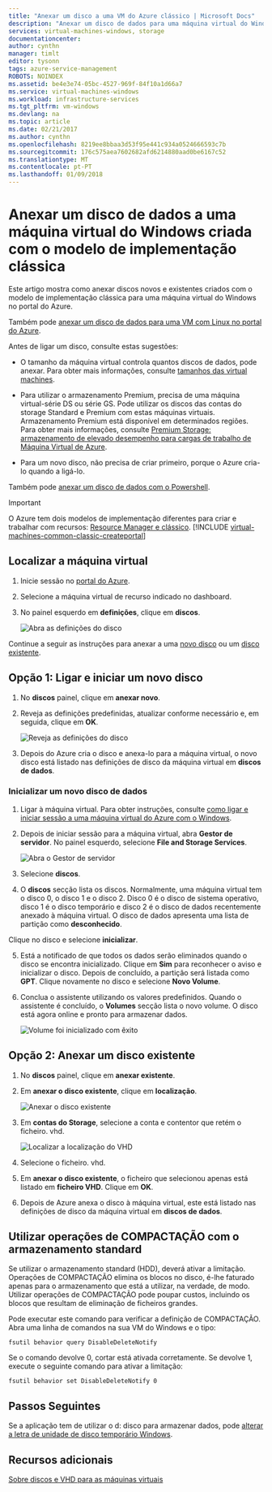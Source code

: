 ```yaml
---
title: "Anexar um disco a uma VM do Azure clássico | Microsoft Docs"
description: "Anexar um disco de dados para uma máquina virtual do Windows criada com o modelo de implementação clássica e inicializá-lo."
services: virtual-machines-windows, storage
documentationcenter: 
author: cynthn
manager: timlt
editor: tysonn
tags: azure-service-management
ROBOTS: NOINDEX
ms.assetid: be4e3e74-05bc-4527-969f-84f10a1d66a7
ms.service: virtual-machines-windows
ms.workload: infrastructure-services
ms.tgt_pltfrm: vm-windows
ms.devlang: na
ms.topic: article
ms.date: 02/21/2017
ms.author: cynthn
ms.openlocfilehash: 8219ee8bbaa3d53f95e441c934a0524666593c7b
ms.sourcegitcommit: 176c575aea7602682afd6214880aad0be6167c52
ms.translationtype: MT
ms.contentlocale: pt-PT
ms.lasthandoff: 01/09/2018
---
```

# <a name="attach-a-data-disk-to-a-windows-virtual-machine-created-with-the-classic-deployment-model"></a>Anexar um disco de dados a uma máquina virtual do Windows criada com o modelo de implementação clássica

Este artigo mostra como anexar discos novos e existentes criados com o modelo de implementação clássica para uma máquina virtual do Windows no portal do Azure.



Também pode [anexar um disco de dados para uma VM com Linux no portal do Azure](../../linux/attach-disk-portal.md).

Antes de ligar um disco, consulte estas sugestões:

* O tamanho da máquina virtual controla quantos discos de dados, pode anexar. Para obter mais informações, consulte [tamanhos das virtual machines](../../virtual-machines-windows-sizes.md?toc=%2fazure%2fvirtual-machines%2fwindows%2ftoc.json).

* Para utilizar o armazenamento Premium, precisa de uma máquina virtual-série DS ou série GS. Pode utilizar os discos das contas do storage Standard e Premium com estas máquinas virtuais. Armazenamento Premium está disponível em determinados regiões. Para obter mais informações, consulte [Premium Storage: armazenamento de elevado desempenho para cargas de trabalho de Máquina Virtual de Azure](../premium-storage.md?toc=%2fazure%2fvirtual-machines%2fwindows%2ftoc.json).

* Para um novo disco, não precisa de criar primeiro, porque o Azure cria-lo quando a ligá-lo.

Também pode [anexar um disco de dados com o Powershell](../../virtual-machines-windows-attach-disk-ps.md).

> [!IMPORTANT]
> O Azure tem dois modelos de implementação diferentes para criar e trabalhar com recursos: [Resource Manager e clássico](../../../resource-manager-deployment-model.md).
> [!INCLUDE [virtual-machines-common-classic-createportal](../../../../includes/virtual-machines-classic-portal.md)]

## <a name="find-the-virtual-machine"></a>Localizar a máquina virtual
1. Inicie sessão no [portal do Azure](https://portal.azure.com/).
2. Selecione a máquina virtual de recurso indicado no dashboard.
3. No painel esquerdo em **definições**, clique em **discos**.

    ![Abra as definições do disco](./media/attach-disk/virtualmachinedisks.png)

Continue a seguir as instruções para anexar a uma [novo disco](#option-1-attach-a-new-disk) ou um [disco existente](#option-2-attach-an-existing-disk).

## <a name="option-1-attach-and-initialize-a-new-disk"></a>Opção 1: Ligar e iniciar um novo disco

1. No **discos** painel, clique em **anexar novo**.
2. Reveja as definições predefinidas, atualizar conforme necessário e, em seguida, clique em **OK**.

   ![Reveja as definições do disco](./media/attach-disk/attach-new.png)

3. Depois do Azure cria o disco e anexa-lo para a máquina virtual, o novo disco está listado nas definições de disco da máquina virtual em **discos de dados**.

### <a name="initialize-a-new-data-disk"></a>Inicializar um novo disco de dados

1. Ligar à máquina virtual. Para obter instruções, consulte [como ligar e iniciar sessão a uma máquina virtual do Azure com o Windows](../../virtual-machines-windows-connect-logon.md?toc=%2fazure%2fvirtual-machines%2fwindows%2ftoc.json).
2. Depois de iniciar sessão para a máquina virtual, abra **Gestor de servidor**. No painel esquerdo, selecione **File and Storage Services**.

    ![Abra o Gestor de servidor](../media/attach-disk-portal/fileandstorageservices.png)

3. Selecione **discos**.
4. O **discos** secção lista os discos. Normalmente, uma máquina virtual tem o disco 0, o disco 1 e o disco 2. Disco 0 é o disco de sistema operativo, disco 1 é o disco temporário e disco 2 é o disco de dados recentemente anexado à máquina virtual. O disco de dados apresenta uma lista de partição como **desconhecido**.

 Clique no disco e selecione **inicializar**.

5. Está a notificado de que todos os dados serão eliminados quando o disco se encontra inicializado. Clique em **Sim** para reconhecer o aviso e inicializar o disco. Depois de concluído, a partição será listada como **GPT**. Clique novamente no disco e selecione **Novo Volume**.

6. Conclua o assistente utilizando os valores predefinidos. Quando o assistente é concluído, o **Volumes** secção lista o novo volume. O disco está agora online e pronto para armazenar dados.

    ![Volume foi inicializado com êxito](./media/attach-disk/newdiskafterinitialization.png)

## <a name="option-2-attach-an-existing-disk"></a>Opção 2: Anexar um disco existente
1. No **discos** painel, clique em **anexar existente**.
2. Em **anexar o disco existente**, clique em **localização**.

   ![Anexar o disco existente](./media/attach-disk/attachexistingdisksettings.png)
3. Em **contas do Storage**, selecione a conta e contentor que retém o ficheiro. vhd.

   ![Localizar a localização do VHD](./media/attach-disk/existdiskstorageaccountandcontainer.png)

4. Selecione o ficheiro. vhd.
5. Em **anexar o disco existente**, o ficheiro que selecionou apenas está listado em **ficheiro VHD**. Clique em **OK**.
6. Depois de Azure anexa o disco à máquina virtual, este está listado nas definições de disco da máquina virtual em **discos de dados**.

## <a name="use-trim-with-standard-storage"></a>Utilizar operações de COMPACTAÇÃO com o armazenamento standard

Se utilizar o armazenamento standard (HDD), deverá ativar a limitação. Operações de COMPACTAÇÃO elimina os blocos no disco, é-lhe faturado apenas para o armazenamento que está a utilizar, na verdade, de modo. Utilizar operações de COMPACTAÇÃO pode poupar custos, incluindo os blocos que resultam de eliminação de ficheiros grandes.

Pode executar este comando para verificar a definição de COMPACTAÇÃO. Abra uma linha de comandos na sua VM do Windows e o tipo:

```
fsutil behavior query DisableDeleteNotify
```

Se o comando devolve 0, cortar está ativada corretamente. Se devolve 1, execute o seguinte comando para ativar a limitação:
```
fsutil behavior set DisableDeleteNotify 0
```

## <a name="next-steps"></a>Passos Seguintes
Se a aplicação tem de utilizar o d: disco para armazenar dados, pode [alterar a letra de unidade de disco temporário Windows](../../virtual-machines-windows-change-drive-letter.md).

## <a name="additional-resources"></a>Recursos adicionais
[Sobre discos e VHD para as máquinas virtuais](../../virtual-machines-linux-about-disks-vhds.md)
